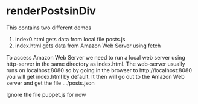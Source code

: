 # renderPostsinDiv
This contains two different demos
1) index0.html gets data from local file posts.js
2) index.html gets data from Amazon Web Server using fetch

To access Amazon Web Server we need to run a local web server using http-server in the same directory as index.html.  The web-server usually runs on localhost:8080  so by going in the browser to http://localhost:8080  you will get index.html by default.  It then will go out to the Amazon Web server and get the file .../posts.json

Ignore the file puppet.js for now